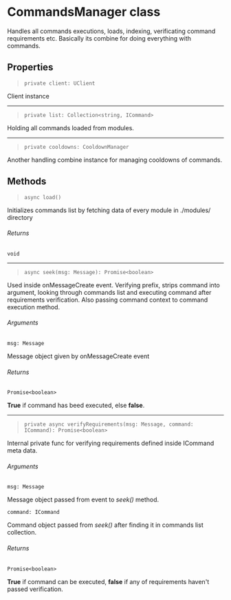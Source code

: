 # CommandsManager class

Handles all commands executions, loads, indexing, verificating command requirements etc. Basically its combine for doing everything with commands.

## Properties

> `private client: UClient`

Client instance

---

> `private list: Collection<string, ICommand>`

Holding all commands loaded from modules.

---

> `private cooldowns: CooldownManager`

Another handling combine instance for managing cooldowns of commands.

## Methods

> `async load()`

Initializes commands list by fetching data of every module in ./modules/ directory

###### Returns

`void`

---

> `async seek(msg: Message): Promise<boolean>`

Used inside onMessageCreate event. Verifying prefix, strips command into argument, looking through commands list and executing command after requirements verification. Also passing command context to command execution method.

###### Arguments

`msg: Message`

Message object given by onMessageCreate event

###### Returns

`Promise<boolean>`

**True** if command has beed executed, else **false**.

---

> `private async verifyRequirements(msg: Message, command: ICommand): Promise<boolean>`

Internal private func for verifying requirements defined inside ICommand meta data.

###### Arguments

`msg: Message`

Message object passed from event to *seek()* method.

`command: ICommand`

Command object passed from *seek()* after finding it in commands list collection.

###### Returns

`Promise<boolean>`

**True** if command can be executed, **false** if any of requirements haven't passed verification.


